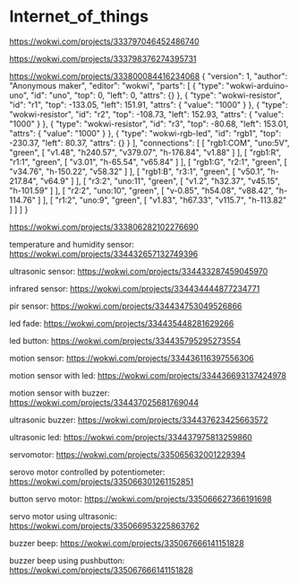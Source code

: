 # Internet_of_things



https://wokwi.com/projects/333797046452486740

https://wokwi.com/projects/333798376274395731


https://wokwi.com/projects/333800084416234068
{
  "version": 1,
  "author": "Anonymous maker",
  "editor": "wokwi",
  "parts": [
    { "type": "wokwi-arduino-uno", "id": "uno", "top": 0, "left": 0, "attrs": {} },
    {
      "type": "wokwi-resistor",
      "id": "r1",
      "top": -133.05,
      "left": 151.91,
      "attrs": { "value": "1000" }
    },
    {
      "type": "wokwi-resistor",
      "id": "r2",
      "top": -108.73,
      "left": 152.93,
      "attrs": { "value": "1000" }
    },
    {
      "type": "wokwi-resistor",
      "id": "r3",
      "top": -80.68,
      "left": 153.01,
      "attrs": { "value": "1000" }
    },
    { "type": "wokwi-rgb-led", "id": "rgb1", "top": -230.37, "left": 80.37, "attrs": {} }
  ],
  "connections": [
    [ "rgb1:COM", "uno:5V", "green", [ "v1.48", "h240.57", "v379.07", "h-176.84", "v1.88" ] ],
    [ "rgb1:R", "r1:1", "green", [ "v3.01", "h-65.54", "v65.84" ] ],
    [ "rgb1:G", "r2:1", "green", [ "v34.76", "h-150.22", "v58.32" ] ],
    [ "rgb1:B", "r3:1", "green", [ "v50.1", "h-217.84", "v64.9" ] ],
    [ "r3:2", "uno:11", "green", [ "v1.2", "h32.37", "v45.15", "h-101.59" ] ],
    [ "r2:2", "uno:10", "green", [ "v-0.85", "h54.08", "v88.42", "h-114.76" ] ],
    [ "r1:2", "uno:9", "green", [ "v1.83", "h67.33", "v115.7", "h-113.82" ] ]
  ]
}

https://wokwi.com/projects/333806282102276690

temperature and humidity sensor:
https://wokwi.com/projects/334432657132749396

ultrasonic sensor:
https://wokwi.com/projects/334433287459045970

infrared sensor:
https://wokwi.com/projects/334434444877234771

pir sensor:
https://wokwi.com/projects/334434753049526866

led fade:
https://wokwi.com/projects/334435448281629266

led button:
https://wokwi.com/projects/334435795295273554

motion sensor:
https://wokwi.com/projects/334436116397556306

motion sensor with led:
https://wokwi.com/projects/334436693137424978

motion sensor with buzzer:
https://wokwi.com/projects/334437025681769044

ultrasonic buzzer:
https://wokwi.com/projects/334437623425663572

ultrasonic led:
https://wokwi.com/projects/334437975813259860

servomotor:
https://wokwi.com/projects/335065632001229394

serovo motor controlled by potentiometer:
https://wokwi.com/projects/335066301261152851

button servo motor:
https://wokwi.com/projects/335066627366191698

servo motor using ultrasonic:
https://wokwi.com/projects/335066953225863762

buzzer beep:
https://wokwi.com/projects/335067666141151828

buzzer beep using pushbutton:
https://wokwi.com/projects/335067666141151828

